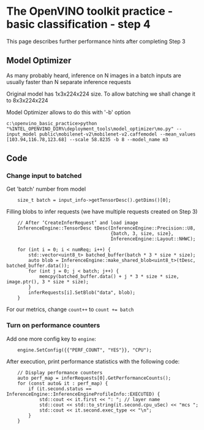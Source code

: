 # The OpenVINO toolkit practice - basic classification - step 4

This page describes further performance hints after completing Step 3

## Model Optimizer

As many probably heard, inference on N images in a batch inputs are usually faster than N separate inference requests

Original model has 1x3x224x224 size. To allow batching we shall change it to 8x3x224x224

Model Optimizer allows to do this with '-b' option

```
c:\openvino_basic_practice>python "%INTEL_OPENVINO_DIR%\deployment_tools\model_optimizer\mo.py" --input_model public\mobilenet-v2\mobilenet-v2.caffemodel --mean_values [103.94,116.78,123.68] --scale 58.8235 -b 8 --model_name m3
```

## Code

### Change input to batched

Get 'batch' number from model

```
    size_t batch = input_info->getTensorDesc().getDims()[0];
```

Filling blobs to infer requests (we have multiple requests created on Step 3)
```
    // After ‘CreateInferRequest’ and load image
    InferenceEngine::TensorDesc tDesc(InferenceEngine::Precision::U8,
                                      {batch, 3, size, size},
                                      InferenceEngine::Layout::NHWC);

    for (int i = 0; i < numReq; i++) {
        std::vector<uint8_t> batched_buffer(batch * 3 * size * size);
        auto blob = InferenceEngine::make_shared_blob<uint8_t>(tDesc, batched_buffer.data());
        for (int j = 0; j < batch; j++) {
            memcpy(batched_buffer.data() + j * 3 * size * size, image.ptr(), 3 * size * size);
        }
        inferRequests[i].SetBlob("data", blob);
    }
```

For our metrics, change `count++` to `count += batch`

### Turn on performance counters

Add one more config key to `engine`:
```
    engine.SetConfig({{"PERF_COUNT", "YES"}}, "CPU");
```

After execution, print performance statistics with the following code:

```
    // Display performance counters
    auto perf_map = inferRequests[0].GetPerformanceCounts();
    for (const auto& it : perf_map) {
        if (it.second.status == InferenceEngine::InferenceEngineProfileInfo::EXECUTED) {
            std::cout << it.first << ": "; // layer name
            std::cout << std::to_string(it.second.cpu_uSec) << "mcs ";
            std::cout << it.second.exec_type << "\n";
        }
    }
```
